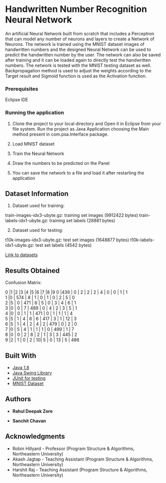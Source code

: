 # Handwritten Number Recognition Neural Network

An artificial Neural Network built from scratch that includes a Perceptron that can model any number of neurons and layers to create a Network of Neurons. The network is trained using the MNIST dataset images of handwritten numbers and the designed Neural Network can be used to predict the handwritten number by the user. The network can also be saved after training and it can be loaded again to directly test the handwritten numbers. The network is tested with the MNIST testing dataset as well. Backpropagation method is used to adjust the weights according to the Target result and Sigmoid function is used as the Activation function. 


### Prerequisites

Eclipse IDE

### Running the application

1. Clone the project to your local directory and Open it in Eclipse from your file system. Run the project as Java Application choosing the Main method present in com.psa.Interface package. 

2. Load MNIST dataset 

3. Train the Neural Network

4. Draw the numbers to be predicted on the Panel

5. You can save the network to a file and load it after restarting the application


## Dataset Information

1. Dataset used for training:

train-images-idx3-ubyte.gz:  training set images (9912422 bytes) 
train-labels-idx1-ubyte.gz:  training set labels (28881 bytes) 

2. Dataset used for testing:

t10k-images-idx3-ubyte.gz:   test set images (1648877 bytes) 
t10k-labels-idx1-ubyte.gz:   test set labels (4542 bytes)

[Link to datasets](http://yann.lecun.com/exdb/mnist/)

## Results Obtained

Confusion Matrix: 

0   |1   |2   |3   |4   |5   |6   |7   |8   |9
0   |439 |  0 |  2 |  2 |  2 |  4  | 0  | 0 |  1 |  1   
1   |0  | 574 |  8 |  1  | 0  | 1 |  0  | 2 |  5  | 0   
2   |5  | 0  | 471 |  6  | 5  | 0  | 3  | 4 |  6 |  1   
3   |0  | 0 |  7  | 489 |  0  | 4  | 2  | 3 |  5 |  1   
4   |0  | 0 |  1 |  1  | 471  | 0  | 1  | 1 |  1 |  4   
5   |5  | 1 |  4 |  6 |  6  | 417 |  3 |  1 |  12 |  3   
6   |5  | 1 |  4 |  2 |  4 |  2 |  479 |  0 |  2  | 0   
7   |0  | 5 |  4 |  1 |  1 |  1 |  0 |  499 |  1 |  7   
8   |0 |  0 |  2 |  8 |  2 |  1 |  3 |  3  | 445 |  2   
9   |2 |  1 |  0 |  2 |  10|   5 |  0 |  13 |  5 |  486   

## Built With

* [Java 1.8](http://www.oracle.com/technetwork/java/javase/downloads/jdk8-downloads-2133151.html)
* [Java Swing Library](https://docs.oracle.com/javase/7/docs/api/javax/swing/package-summary.html)
* [JUnit for testing](https://junit.org/junit5/)
* [MNIST Dataset](http://yann.lecun.com/exdb/mnist/)


## Authors

* **Rahul Deepak Zore** 

* **Sanchit Chavan** 


## Acknowledgments

* Robin Hillyard - Professor (Program Structure & Algorithms, Northeastern University)
* Akash Jagtap - Teaching Assistant (Program Structure & Algorithms, Northeastern University)
* Harshit Raj - Teaching Assistant (Program Structure & Algorithms, Northeastern University)



